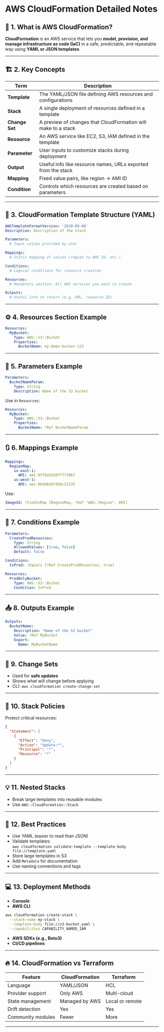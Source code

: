 
# AWS CloudFormation Detailed Notes

## 🧠 1. What is AWS CloudFormation?

**CloudFormation** is an AWS service that lets you **model, provision, and manage infrastructure as code (IaC)** in a safe, predictable, and repeatable way using **YAML or JSON templates**.

---

## 🏗️ 2. Key Concepts

| Term           | Description                                              |
|----------------|----------------------------------------------------------|
| **Template**   | The YAML/JSON file defining AWS resources and configurations |
| **Stack**      | A single deployment of resources defined in a template   |
| **Change Set** | A preview of changes that CloudFormation will make to a stack |
| **Resource**   | An AWS service like EC2, S3, IAM defined in the template |
| **Parameter**  | User inputs to customize stacks during deployment        |
| **Output**     | Useful info like resource names, URLs exported from the stack |
| **Mapping**    | Fixed value pairs, like region → AMI ID                  |
| **Condition**  | Controls which resources are created based on parameters |

---

## 📄 3. CloudFormation Template Structure (YAML)

```yaml
AWSTemplateFormatVersion: '2010-09-09'
Description: Description of the stack

Parameters:
  # Input values provided by user

Mappings:
  # Static mapping of values (region to AMI ID, etc.)

Conditions:
  # Logical conditions for resource creation

Resources:
  # Mandatory section: All AWS services you want to create

Outputs:
  # Useful info to return (e.g. URL, resource ID)
```

---

## ⚙️ 4. Resources Section Example

```yaml
Resources:
  MyBucket:
    Type: AWS::S3::Bucket
    Properties:
      BucketName: my-demo-bucket-123
```

---

## 🧩 5. Parameters Example

```yaml
Parameters:
  BucketNameParam:
    Type: String
    Description: Name of the S3 bucket
```

Use in `Resources`:

```yaml
Resources:
  MyBucket:
    Type: AWS::S3::Bucket
    Properties:
      BucketName: !Ref BucketNameParam
```

---

## 🔃 6. Mappings Example

```yaml
Mappings:
  RegionMap:
    us-east-1:
      AMI: ami-0ff8a91507f77f867
    us-west-1:
      AMI: ami-0bdb828fd58c52235
```

Use:

```yaml
ImageId: !FindInMap [RegionMap, !Ref "AWS::Region", AMI]
```

---

## 🔁 7. Conditions Example

```yaml
Parameters:
  CreateProdResources:
    Type: String
    AllowedValues: [true, false]
    Default: false

Conditions:
  IsProd: !Equals [!Ref CreateProdResources, true]

Resources:
  ProdOnlyBucket:
    Type: AWS::S3::Bucket
    Condition: IsProd
```

---

## 📤 8. Outputs Example

```yaml
Outputs:
  BucketName:
    Description: "Name of the S3 bucket"
    Value: !Ref MyBucket
    Export:
      Name: MyBucketName
```

---

## 🔄 9. Change Sets

- Used for **safe updates**
- Shows what will change before applying
- CLI: `aws cloudformation create-change-set`

---

## 🔐 10. Stack Policies

Protect critical resources:

```json
{
  "Statement": [
    {
      "Effect": "Deny",
      "Action": "Update:*",
      "Principal": "*",
      "Resource": "*"
    }
  ]
}
```

---

## 💡 11. Nested Stacks

- Break large templates into reusable modules
- Use `AWS::CloudFormation::Stack`

---

## 🧪 12. Best Practices

- Use YAML (easier to read than JSON)
- Validate templates:  
  `aws cloudformation validate-template --template-body file://template.yaml`
- Store large templates in S3
- Add `Metadata` for documentation
- Use naming conventions and tags

---

## 💻 13. Deployment Methods

- **Console**
- **AWS CLI**

```bash
aws cloudformation create-stack \
  --stack-name my-stack \
  --template-body file://s3-bucket.yaml \
  --capabilities CAPABILITY_NAMED_IAM
```

- **AWS SDKs (e.g., Boto3)**
- **CI/CD pipelines**

---

## 🔥 14. CloudFormation vs Terraform

| Feature            | CloudFormation | Terraform |
|--------------------|----------------|-----------|
| Language           | YAML/JSON      | HCL       |
| Provider support   | Only AWS       | Multi-cloud |
| State management   | Managed by AWS | Local or remote |
| Drift detection    | Yes            | Yes       |
| Community modules  | Fewer          | More      |

---
